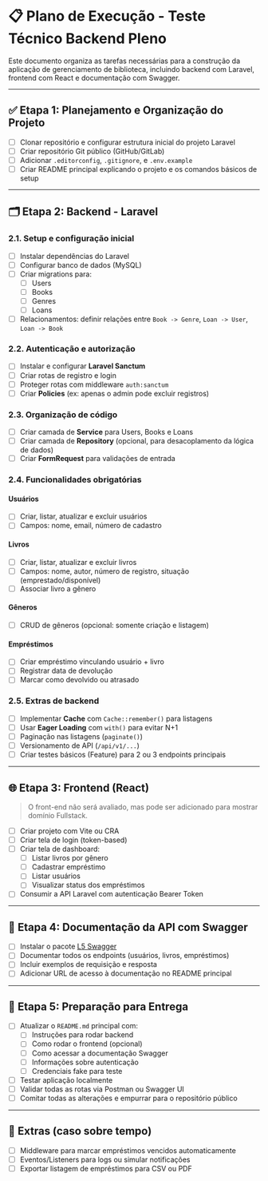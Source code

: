 # 📋 Plano de Execução - Teste Técnico Backend Pleno

Este documento organiza as tarefas necessárias para a construção da aplicação de gerenciamento de biblioteca, incluindo backend com Laravel, frontend com React e documentação com Swagger.

---

## ✅ Etapa 1: Planejamento e Organização do Projeto

- [ ] Clonar repositório e configurar estrutura inicial do projeto Laravel
- [ ] Criar repositório Git público (GitHub/GitLab)
- [ ] Adicionar `.editorconfig`, `.gitignore`, e `.env.example`
- [ ] Criar README principal explicando o projeto e os comandos básicos de setup

---

## 🗂️ Etapa 2: Backend - Laravel

### 2.1. Setup e configuração inicial

- [ ] Instalar dependências do Laravel
- [ ] Configurar banco de dados (MySQL)
- [ ] Criar migrations para:
  - [ ] Users
  - [ ] Books
  - [ ] Genres
  - [ ] Loans
- [ ] Relacionamentos: definir relações entre `Book -> Genre`, `Loan -> User`, `Loan -> Book`

### 2.2. Autenticação e autorização

- [ ] Instalar e configurar **Laravel Sanctum**
- [ ] Criar rotas de registro e login
- [ ] Proteger rotas com middleware `auth:sanctum`
- [ ] Criar **Policies** (ex: apenas o admin pode excluir registros)

### 2.3. Organização de código

- [ ] Criar camada de **Service** para Users, Books e Loans
- [ ] Criar camada de **Repository** (opcional, para desacoplamento da lógica de dados)
- [ ] Criar **FormRequest** para validações de entrada

### 2.4. Funcionalidades obrigatórias

#### Usuários

- [ ] Criar, listar, atualizar e excluir usuários
- [ ] Campos: nome, email, número de cadastro

#### Livros

- [ ] Criar, listar, atualizar e excluir livros
- [ ] Campos: nome, autor, número de registro, situação (emprestado/disponível)
- [ ] Associar livro a gênero

#### Gêneros

- [ ] CRUD de gêneros (opcional: somente criação e listagem)

#### Empréstimos

- [ ] Criar empréstimo vinculando usuário + livro
- [ ] Registrar data de devolução
- [ ] Marcar como devolvido ou atrasado

### 2.5. Extras de backend

- [ ] Implementar **Cache** com `Cache::remember()` para listagens
- [ ] Usar **Eager Loading** com `with()` para evitar N+1
- [ ] Paginação nas listagens (`paginate()`)
- [ ] Versionamento de API (`/api/v1/...`)
- [ ] Criar testes básicos (Feature) para 2 ou 3 endpoints principais

---

## 🌐 Etapa 3: Frontend (React)

> O front-end não será avaliado, mas pode ser adicionado para mostrar domínio Fullstack.

- [ ] Criar projeto com Vite ou CRA
- [ ] Criar tela de login (token-based)
- [ ] Criar tela de dashboard:
  - [ ] Listar livros por gênero
  - [ ] Cadastrar empréstimo
  - [ ] Listar usuários
  - [ ] Visualizar status dos empréstimos
- [ ] Consumir a API Laravel com autenticação Bearer Token

---

## 🧾 Etapa 4: Documentação da API com Swagger

- [ ] Instalar o pacote [L5 Swagger](https://github.com/DarkaOnLine/L5-Swagger)
- [ ] Documentar todos os endpoints (usuários, livros, empréstimos)
- [ ] Incluir exemplos de requisição e resposta
- [ ] Adicionar URL de acesso à documentação no README principal

---

## 🚀 Etapa 5: Preparação para Entrega

- [ ] Atualizar o `README.md` principal com:
  - [ ] Instruções para rodar backend
  - [ ] Como rodar o frontend (opcional)
  - [ ] Como acessar a documentação Swagger
  - [ ] Informações sobre autenticação
  - [ ] Credenciais fake para teste
- [ ] Testar aplicação localmente
- [ ] Validar todas as rotas via Postman ou Swagger UI
- [ ] Comitar todas as alterações e empurrar para o repositório público

---

## 🧠 Extras (caso sobre tempo)

- [ ] Middleware para marcar empréstimos vencidos automaticamente
- [ ] Eventos/Listeners para logs ou simular notificações
- [ ] Exportar listagem de empréstimos para CSV ou PDF
